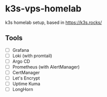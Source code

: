 # k3s-vps-homelab
k3s homelab setup, based in https://k3s.rocks/


## Tools
- [ ] Grafana
- [ ] Loki (with promtail)
- [ ] Argo CD
- [ ] Prometheus (with AlertManager)
- [ ] CertManager
- [ ] Let's Encrypt
- [ ] Uptime Kuma
- [ ] LongHorn
